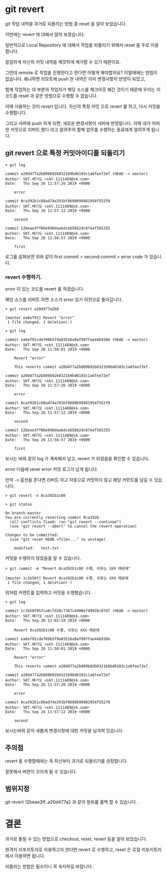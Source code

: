 # git revert 

git 작업 내역을 과거로 되돌리는 방법 중 reset 을 알아 보았습니다. 

이번에는 revert 에 대해서 알아 보겠습니다. 

일반적으로 Local Repository 에 대해서 작업을 되돌리기 위해서 reset 을 주로 이용합니다. 

깔끔하게 자신의 커밋 내역을 깨끗하게 제거할 수 있기 때문이죠. 

그런데 remote 로 작업을 진행한다고 한다면 어떻게 해야할까요? 이럴때에는 방법이 없습니다. 왜냐하면 리모트에 push 한 내역은 이미 변경사항이 반영이 되었고, 

함께 작업하는 대 부분의 작업자가 해당 소스를 체크아웃 해간 것이기 때문에 우리는 이 코드를 reset 과 같은 방법으로 수행할 수 없습니다. 

이때 사용하는 것이 revert 입니다. 자신의 특정 커밋 으로 revert 를 하고, 다시 커밋을 수행합니다. 

그리고 서버에 push 하게 되면, 새로운 변경사항이 서버에 반영됩니다. 이때 내가 어떠한 커밋으로 리버트 했다 라고 알려주어 함께 업무를 수행하는 동료에게 알려주게 됩니다. 

## git revert <commitId> 으로 특정 커밋아이디를 되돌리기

```
> git log

commit a20d477a2b809b92b0321b9bd6103c1a6fee72ef (HEAD -> master)
Author: SKT.배기도 <skt.1111489@sk.com>
Date:   Thu Sep 26 11:57:26 2019 +0900

    error

commit 0ca392b1c08ad74e291bf8680b99481954f552f8
Author: SKT.배기도 <skt.1111489@sk.com>
Date:   Thu Sep 26 11:57:12 2019 +0900

    second

commit 12beae3ff06e940daabdceb5bb2dc67eaf5b5255
Author: SKT.배기도 <skt.1111489@sk.com>
Date:   Thu Sep 26 11:56:57 2019 +0900

    first
```

로그를 살펴보면 위와 같이 first commit > second commit > error code 가 있습니다. 

### revert 수행하기. 

error 이 있는 코드를 revert 를 하겠습니다. 

해당 소스를 리버트 하면 소스가 error 있기 이전으로 돌아갑니다. 

```
> git revert a20d477a2b8

[master ea6ef91] Revert "error"
 1 file changed, 1 deletion(-)

> git log

commit ea6ef91cde709b5f9a03516a9af097fae44b936b (HEAD -> master)
Author: SKT.배기도 <skt.1111489@sk.com>
Date:   Thu Sep 26 11:58:01 2019 +0900

    Revert "error"

    This reverts commit a20d477a2b809b92b0321b9bd6103c1a6fee72ef.

commit a20d477a2b809b92b0321b9bd6103c1a6fee72ef
Author: SKT.배기도 <skt.1111489@sk.com>
Date:   Thu Sep 26 11:57:26 2019 +0900

    error

commit 0ca392b1c08ad74e291bf8680b99481954f552f8
Author: SKT.배기도 <skt.1111489@sk.com>
Date:   Thu Sep 26 11:57:12 2019 +0900

    second

commit 12beae3ff06e940daabdceb5bb2dc67eaf5b5255
Author: SKT.배기도 <skt.1111489@sk.com>
Date:   Thu Sep 26 11:56:57 2019 +0900

    first
```

보시는 바와 같이 log 가 계속해서 남고, revert 가 되었음을 확인할 수 있습니다. 

error 다음에 rever error 커밋 로그가 남게 됩니다. 

만약 `-n` 옵션을 준다면 리버트 하고 자동으로 커밋하지 않고 해당 커민트를 남길 수 있습니다. 

```
> git revert -n 0ca392b1c08

> git status

On branch master
You are currently reverting commit 0ca392b.
  (all conflicts fixed: run "git revert --continue")
  (use "git revert --abort" to cancel the revert operation)

Changes to be committed:
  (use "git reset HEAD <file>..." to unstage)

	modified:   test.txt

```

커밋을 수행하지 않았음을 알 수 있습니다. 

```
> git commit -m "Revert 0ca392b1c08 수행, 이유는 XXX 때문에"

[master 1c1b50f] Revert 0ca392b1c08 수행, 이유는 XXX 때문에
 1 file changed, 1 deletion(-)
```

위처럼 커멘트를 입력하고 커밋을 수행했습니다. 

```
> git log

commit 1c1b50f857ca8cfd28c7367c4400ef4993bc07d7 (HEAD -> master)
Author: SKT.배기도 <skt.1111489@sk.com>
Date:   Thu Sep 26 12:02:19 2019 +0900

    Revert 0ca392b1c08 수행, 이유는 XXX 때문에

commit ea6ef91cde709b5f9a03516a9af097fae44b936b
Author: SKT.배기도 <skt.1111489@sk.com>
Date:   Thu Sep 26 11:58:01 2019 +0900

    Revert "error"

    This reverts commit a20d477a2b809b92b0321b9bd6103c1a6fee72ef.

commit a20d477a2b809b92b0321b9bd6103c1a6fee72ef
Author: SKT.배기도 <skt.1111489@sk.com>
Date:   Thu Sep 26 11:57:26 2019 +0900

    error

commit 0ca392b1c08ad74e291bf8680b99481954f552f8
Author: SKT.배기도 <skt.1111489@sk.com>
Date:   Thu Sep 26 11:57:12 2019 +0900

    second
```

보시는바와 같이 새롭게 변경사항에 대한 커밋을 남겨져 있습니다. 

## 주의점

revert 를 수행할때에는 꼭 최신부터 과거로 되돌리기를 권장합니다. 

잘못해서 버젼이 꼬이게 될 수 있습니다. 

## 범위지정 

git revert 12beae3ff..a20d477a2 과 같이 범위를 롤백 할 수 있습니다 .

# 결론

과거로 돌릴 수 있는 방법으로 checkout, reset, revert 등을 알아 보았습니다. 

원격지 리포지토리로 이용하고자 한다면 revert 로 수행하고, reset 은 로컬 리포지토리에서 이용하면 됩니다. 

되돌리는 방법은 필수이니 꼭 숙지하길 바랍니다 .
